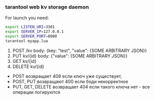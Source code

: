### tarantool web kv storage daemon

For launch you need:
```bash
export LISTEN_URI=3301
export SERVER_IP=127.0.0.1
export SERVER_PORT=8080
tarantool myapp.lua
```


1) POST /kv body: {key: "test", "value": {SOME ARBITRARY JSON}} 
2) PUT kv/{id} body: {"value": {SOME ARBITRARY JSON}} 
3) GET kv/{id} 
4) DELETE kv/{id} 

- POST возвращает 409 если ключ уже существует, 
- POST, PUT возвращают 400 если боди некорректное 
- PUT, GET, DELETE возвращает 404 если такого ключа нет - все операции логируются